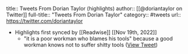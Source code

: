 title:: Tweets From Dorian Taylor (highlights)
author:: [[@doriantaylor on Twitter]]
full-title:: "Tweets From Dorian Taylor"
category:: #tweets
url:: https://twitter.com/doriantaylor

- Highlights first synced by [[Readwise]] [[Nov 19th, 2022]]
	- "it is a poor workman who blames his tools" because a good workman knows not to suffer shitty tools ([View Tweet](https://twitter.com/doriantaylor/status/1442195306477621250))